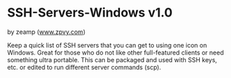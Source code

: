 # SSH-Servers-Windows v1.0
by zeamp (www.zpvy.com)

Keep a quick list of SSH servers that you can get to using one icon on Windows. Great for those who do not like other full-featured clients or need something ultra portable. This can be packaged and used with SSH keys, etc. or edited to run different server commands (scp).

